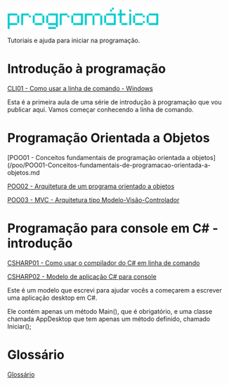 ![Programática](/img/programatica_pixel.png)

Tutoriais e ajuda para iniciar na programação.

# Introdução à programação

[CLI01 - Como usar a linha de comando - Windows](/CLI/CLI01-Como_usar_a_linha_de_comando_Windows.md)

Esta é a primeira aula de uma série de introdução à programação que vou publicar aqui. Vamos começar conhecendo a linha de comando.

# Programação Orientada a Objetos
[POO01 - Conceitos fundamentais de programação orientada a objetos](/poo/POO01-Conceitos-fundamentais-de-programacao-orientada-a-objetos.md

[POO02 - Arquitetura de um programa orientado a objetos](/poo/POO02-Arquitetura-de-um-programa-orientado-a-objetos.md)

[POO03 - MVC - Arquitetura tipo Modelo-Visão-Controlador](poo/POO03-MVC-Arquitetura-tipo-Modelo-Visao-Controlador.mdo-Controlador.md)

# Programação para console em C# - introdução

[CSHARP01 - Como usar o compilador do C# em linha de comando](/CSHARP/CSHARP01-Instrucoes-para-usar-o-compilador-csharp-em-linha-de-comando-no-Windows.md)

[CSHARP02 - Modelo de aplicação C# para console](/CSHARP/ModeloAppDesktop/)

Este é um modelo que escrevi para ajudar vocês a começarem a escrever uma aplicação desktop em C#.

Ele contém apenas um método Main(), que é obrigatório, e uma classe chamada AppDesktop que tem apenas um método definido, chamado Iniciar();

# Glossário
[Glossário](/glossario.md)
